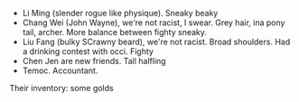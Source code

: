 - Li Ming (slender rogue like physique). Sneaky beaky
- Chang Wei (John Wayne), we're not racist, I swear. Grey hair, ina pony tail, archer. More balance between fighty sneaky.
- Liu Fang (bulky SCrawny beard), we're not racist. Broad shoulders. Had a drinking contest with occi. Fighty
- Chen Jen are new friends. Tall halfling
- Temoc. Accountant.

Their inventory:
some golds
